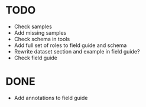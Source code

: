 # TODO

- Check samples
- Add missing samples
- Check schema in tools
- Add full set of roles to field guide and schema
- Rewrite dataset section and example in field guide?
- Check field guide

# DONE

- Add annotations to field guide

